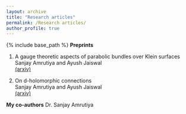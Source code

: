 ```yaml
---
layout: archive
title: "Research articles"
permalink: /Research articles/
author_profile: true
---
```



{% include base_path %}
**Preprints**  
1. A gauge theoretic aspects of parabolic bundles over Klein surfaces  
Sanjay Amrutiya and Ayush Jaiswal  
[(arxiv)](https://arxiv.org/abs/2202.06210)

2. On d-holomorphic connections  
Sanjay Amrutiya and Ayush Jaiswal  
[(arxiv)](https://arxiv.org/abs/2208.04354) 
 
  
  **My co-authors** 
  Dr. Sanjay Amrutiya
